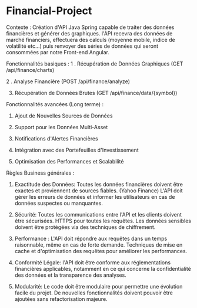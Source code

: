 # Financial-Project

Contexte :
Création d'API Java Spring capable de traiter des données financières et générer des graphiques.
l'API recevra des données de marché financiers, effectuera des calculs (moyenne mobile, indice de volatilité etc...) 
puis renvoyer des séries de données qui seront consommées par notre Front-end Angular.

Fonctionnalités basiques :
  1 . Récupération de Données Graphiques (GET /api/finance/charts)
  
  2 . Analyse Financière (POST /api/finance/analyze)

  3. Récupération de Données Brutes (GET /api/finance/data/{symbol})

Fonctionnalités avancées (Long terme) :
  1. Ajout de Nouvelles Sources de Données

  2. Support pour les Données Multi-Asset

  3. Notifications d'Alertes Financières

  4. Intégration avec des Portefeuilles d'Investissement

  5. Optimisation des Performances et Scalabilité

Règles Business générales :
  1. Exactitude des Données: Toutes les données financières doivent être exactes et proviennent de sources fiables. (Yahoo Finance)
     L'API doit gérer les erreurs de données et informer les utilisateurs en cas de données suspectes ou manquantes.
     
  2. Sécurité: Toutes les communications entre l'API et les clients doivent être sécurisées.
     HTTPS pour toutes les requêtes. Les données sensibles doivent être protégées via des techniques de chiffrement.
     
  3. Performance : L'API doit répondre aux requêtes dans un temps raisonnable, même en cas de forte demande.
     Techniques de mise en cache et d'optimisation des requêtes pour améliorer les performances.
     
  4. Conformité Légale: l'API doit être conforme aux réglementations financières applicables, notamment en ce qui concerne la confidentialité des données et la transparence des analyses.
     
  5. Modularité: Le code doit être modulaire pour permettre une évolution facile du projet.
     De nouvelles fonctionnalités doivent pouvoir être ajoutées sans refactorisation majeure.
